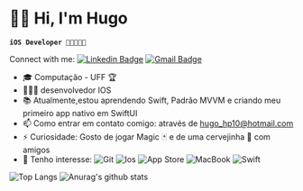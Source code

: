 # 👋🏽 Hi, I'm Hugo
**`iOS Developer 👨🏽‍💻🇧🇷`**

Connect with me:
   [![Linkedin Badge](https://img.shields.io/badge/-LinkedIn-blue?style=flat-square&logo=Linkedin&logoColor=white&link=https://www.linkedin.com/in/hugo-pinheiro-7b728a12b/)](https://www.linkedin.com/in/hugo-pinheiro-7b728a12b/)
    [![Gmail Badge](https://img.shields.io/badge/-hugopinheiro@id.uff.br-c14438?style=flat-square&logo=Gmail&logoColor=white&link=mailto:hugopinheiro@id.uff.br)](mailto:hugopinheiro@id.uff.br)


- 🎓 Computação - UFF 🏆
- 👨🏽‍💻 desenvolvedor IOS
- 📚 Atualmente,estou aprendendo Swift, Padrão MVVM e criando meu primeiro app nativo em SwiftUI
- 📫 Como entrar em contato comigo: através de hugo_hp10@hotmail.com
- ⚡  Curiosidade: Gosto de jogar Magic 🃏 e de uma cervejinha 🍺 com amigos
- 🎯 Tenho interesse: 
 ![Git](https://img.shields.io/badge/-Git-F05032?style=flat-square&logo=git&logoColor=white)
 ![Ios](https://img.shields.io/badge/iOS-000000?style=for-the-badge&logo=ios&logoColor=white)
 ![App Store](https://img.shields.io/badge/App_Store-0D96F6?style=for-the-badge&logo=app-store&logoColor=white)
 ![MacBook](https://img.shields.io/badge/Hackintosh-999999?style=for-the-badge&logo=apple&logoColor=white)
 ![Swift](https://img.shields.io/badge/Swift-FA7343?style=for-the-badge&logo=swift&logoColor=white)
 
 
 
![Top Langs](https://github-readme-stats.vercel.app/api/top-langs/?username=HPR10&layout=compact&show_icons=true&theme=synthwave)
![Anurag's github stats](https://github-readme-stats.vercel.app/api?username=HPR10&show_icons=true&theme=dracula)









